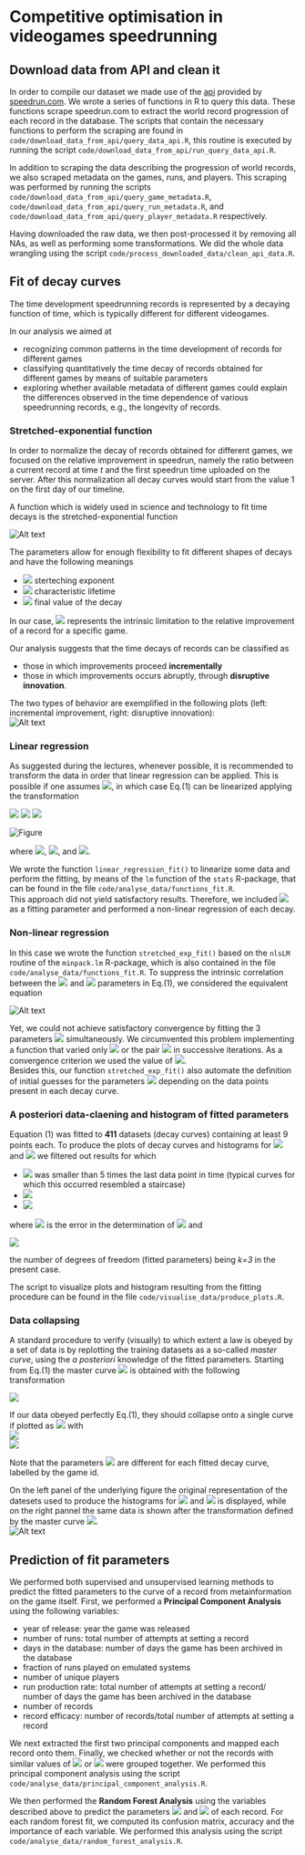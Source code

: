 # Competitive optimisation in videogames speedrunning

## Download data from API and clean it

In order to compile our dataset we made use of the [api](https://github.com/speedruncomorg/api) provided by [speedrun.com](https://www.speedrun.com/). We wrote a series of functions in R
to query this data. These functions scrape speedrun.com to extract the world record progression of each record in the database. The scripts that contain the necessary functions to perform the scraping are found in `code/download_data_from_api/query_data_api.R`, this routine is executed by running the script `code/download_data_from_api/run_query_data_api.R`.

In addition to scraping the data describing the progression of world records, we also scraped metadata on the games, runs, and players. This scraping was performed by running the scripts `code/download_data_from_api/query_game_metadata.R`, `code/download_data_from_api/query_run_metadata.R`, and `code/download_data_from_api/query_player_metadata.R` respectively. 

Having downloaded the raw data, we then post-processed it by removing all NAs, as well as performing some transformations. We did the whole data wrangling using the script `code/process_downloaded_data/clean_api_data.R`. 


## Fit of decay curves


The time development speedrunning records is represented by a decaying function of time, which is typically different for different videogames.   

In our analysis we aimed at    
* recognizing common patterns in the time development of records for different games   
* classifying quantitatively the time decay of records obtained for different games by means of suitable parameters     
* exploring whether available metadata of different games could explain the differences observed in the time dependence of various speedrunning records, e.g., the longevity of records.      


### Stretched-exponential function

In order to normalize the decay of records obtained for different games, we focused on the relative improvement in speedrun, namely the ratio between a current record at time *t* and the first speedrun time uploaded on the server. After this normalization all decay curves would start from the value 1 on the first day of our timeline. 


A function which is widely used in science and technology to fit time decays is the stretched-exponential function   
<!--
<img src="https://render.githubusercontent.com/render/math?math=f(t)=\left(1-f_\infty\right){\rm e}^{-(t/\tau_0)^\beta}+f_\infty\,\,\,\,\,\,\,\,\,\,\,\, (1)">
-->

![Alt text](https://latex.codecogs.com/png.image?\dpi{110}&space;\bg_white&space;f(t)=\left(1-f_\infty\right)e^{-(t/\tau_0)^\beta}+f_\infty\qquad(1))


The parameters allow for enough flexibility to fit different shapes of decays and have the following meanings 

* <img src="https://render.githubusercontent.com/render/math?math=\beta"> sterteching exponent  
* <img src="https://render.githubusercontent.com/render/math?math=\tau_0">  characteristic lifetime    
* <img src="https://render.githubusercontent.com/render/math?math=f_\infty"> final value of the decay    

In our case, <img src="https://render.githubusercontent.com/render/math?math=f_\infty"> represents the intrinsic limitation to the relative improvement of a record for a specific game. 

Our analysis suggests that the time decays of records can be classified as 

* those in which improvements proceed **incrementally**      
* those in which improvements occurs abruptly, through **disruptive innovation**. 
 
The two types of behavior are exemplified in the following plots (left: incremental improvement, right: disruptive innovation):  
![Alt text](./figures_readme/beta_theo_2_regimes.png)



### Linear regression

As suggested during the lectures, whenever possible, it is recommended to transform the data in order that linear regression can be applied. This is possible if one assumes <img src="https://render.githubusercontent.com/render/math?math=f_\infty=0">, in which case Eq.(1) can be linearized applying the transformation 

<img src="https://render.githubusercontent.com/render/math?math=f(t) = {\rm e}^{-(t/\tau_0)^\beta}">
<img src="https://render.githubusercontent.com/render/math?math=z=\log\left[f(t)\right]= - \left(\frac{t}{\tau_0}\right)^\beta">
<img src="https://render.githubusercontent.com/render/math?math=y=\log\left(-z\right)= \beta \log(t) - \beta\log(\tau_0)">   

![Figure](https://latex.codecogs.com/png.image?\dpi{110}&space;\bg_white&space;y=A+Bx)

where <img src="https://render.githubusercontent.com/render/math?math=x=\log(t)">, <img src="https://render.githubusercontent.com/render/math?math=B=\beta">, and <img src="https://render.githubusercontent.com/render/math?math=A=- \beta\log(\tau_0)">. 

We wrote the function `linear_regression_fit()` to linearize some data and perform the fitting, by means of the `lm` function of the `stats` R-package, that can be found in the file  `code/analyse_data/functions_fit.R`.   
This approach did not yield satisfactory results. Therefore, we included <img src="https://render.githubusercontent.com/render/math?math=f_\infty"> as a fitting parameter and performed a non-linear regression of each decay. 
 

### Non-linear regression

In this case we wrote the function `stretched_exp_fit()` based on the `nlsLM` routine of the `minpack.lm` R-package, which is also contained in the file `code/analyse_data/functions_fit.R`. To suppress the intrinsic correlation between the <img src="https://render.githubusercontent.com/render/math?math=\beta"> and <img src="https://render.githubusercontent.com/render/math?math=\tau_0"> parameters in Eq.(1), we considered the equivalent equation 
<!--
<img src="https://render.githubusercontent.com/render/math?math=f(t)=\left(1-f_\infty\right) {\rm e}^{-\lambda \, t^\beta} + f_\infty">
-->

![Alt text](https://latex.codecogs.com/png.image?\dpi{110}&space;\bg_white&space;f(t)=\left(1-f_\infty\right)e^{-\lambda(t)^\beta}+f_\infty)

Yet, we could not achieve satisfactory convergence by fitting the 3 parameters <img src="https://render.githubusercontent.com/render/math?math=(\beta,\,\lambda,\, f_\infty)"> simultaneously. We circumvented this problem implementing a function that varied only <img src="https://render.githubusercontent.com/render/math?math=\beta"> or the pair  <img src="https://render.githubusercontent.com/render/math?math=(\lambda,\, f_\infty)"> in successive iterations. As a convergence criterion we used the value of <img src="https://render.githubusercontent.com/render/math?math=R^2">.  
Besides this, our function `stretched_exp_fit()` also automate the definition of initial guesses for the parameters <img src="https://render.githubusercontent.com/render/math?math=(\beta,\,\lambda,\, f_\infty)"> depending on the data points present in each decay curve.     


### A posteriori data-claening and histogram of fitted parameters 

Equation (1) was fitted to **411** datasets (decay curves) containing at least 9 points each. 
To produce the plots of decay curves and histograms for 
<img src="https://render.githubusercontent.com/render/math?math=\beta"> and <img src="https://render.githubusercontent.com/render/math?math=\tau0"> we filtered out results for which 

* <img src="https://render.githubusercontent.com/render/math?math=\tau_0"> was smaller than 5 times the last data point in time (typical curves for which this occurred resembled a staircase)  
* <img src="https://render.githubusercontent.com/render/math?math=\delta \tau_0/\tau_0 > 0.4">    
* <img src="https://render.githubusercontent.com/render/math?math=R^2_{\rm adj} < 0.65">        
where <img src="https://render.githubusercontent.com/render/math?math=\delta \tau_0"> is the error in the determination of 
<img src="https://render.githubusercontent.com/render/math?math=\tau_0=\lambda^{-1/\beta}"> and  

<img src="https://render.githubusercontent.com/render/math?math=R^2_{\rm adj} = R^2 - \left(1-R^2\right) \frac{n-k-1}{n-k-1}">     

the number of degrees of freedom (fitted parameters) being *k=3* in the present case. 

The script to visualize plots and histogram resulting from the fitting procedure can be found in the file `code/visualise_data/produce_plots.R`. 

### Data collapsing 

A standard procedure to verify (visually) to which extent a law is obeyed by a set of data is by replotting the training datasets as a so-called *master curve*, using the *a posteriori* knowledge of the fitted parameters. Starting from Eq.(1) the master curve <img src="https://render.githubusercontent.com/render/math?math=F[x]"> is obtained with the following transformation 

<img src="https://render.githubusercontent.com/render/math?math=F\left[\left(\frac{t}{\tau_0}\right)^\beta\right] =\frac{f(t)-f_\infty}{1-f_\infty} = {\rm e}^{-(t/\tau_0)^\beta}">  
                   
If our data obeyed perfectly Eq.(1), they should collapse onto a single curve if plotted as <img src="https://render.githubusercontent.com/render/math?math=y_i \sim x_i"> with   
<img src="https://render.githubusercontent.com/render/math?math=x_i = \left(\frac{t_i}{\tau_0}\right)^\beta">   
<img src="https://render.githubusercontent.com/render/math?math=y_i =\frac{f(t_i)-f_\infty}{1-f_\infty}">    

Note that the parameters <img src="https://render.githubusercontent.com/render/math?math=(\beta,\,\tau_0,\, f_\infty)"> are different for each fitted decay curve, labelled by the game id. 

On the left panel of the underlying figure the original representation of the datesets used to produce the histograms for <img src="https://render.githubusercontent.com/render/math?math=\beta"> and <img src="https://render.githubusercontent.com/render/math?math=\tau0"> is displayed, while on the right pannel the same data is shown after the transformation defined by the master curve <img src="https://render.githubusercontent.com/render/math?math=F[x]">.          
![Alt text](./figures_readme/collapse_all.png)


## Prediction of fit parameters

We performed both supervised and unsupervised learning methods to predict the fitted parameters to the curve of a record from metainformation on the game itself. First, we performed a **Principal Component Analysis** using the following variables: 

* year of release: year the game was released
* number of runs: total number of attempts at setting a record
* days in the database: number of days the game has been archived in the database
* fraction of runs played on emulated systems
* number of unique players
* run production rate: total number of attempts at setting a record/ number of days the game has been archived in the database
* number of records
* record efficacy: number of records/total number of attempts at setting a record

We next extracted the first two principal components and mapped each record onto them. Finally, we checked whether or not the records with similar values of <img src="https://render.githubusercontent.com/render/math?math=\beta"> or <img src="https://render.githubusercontent.com/render/math?math=\tau0"> were grouped together. We performed this principal component analysis using the script `code/analyse_data/principal_component_analysis.R`.

We then performed the **Random Forest Analysis** using the variables described above to predict the parameters <img src="https://render.githubusercontent.com/render/math?math=\beta"> and <img src="https://render.githubusercontent.com/render/math?math=\tau0"> of each record. For each random forest fit, we computed its confusion matrix, accuracy and the importance of each variable. We performed this analysis using the script `code/analyse_data/random_forest_analysis.R`.

